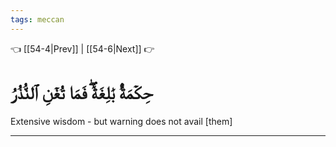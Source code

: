 ```yaml
---
tags: meccan
---
```


👈 [[54-4|Prev]] | [[54-6|Next]] 👉

# حِكۡمَةُۢ بَٰلِغَةٞۖ فَمَا تُغۡنِ ٱلنُّذُرُ

Extensive wisdom - but warning does not avail [them]

---

